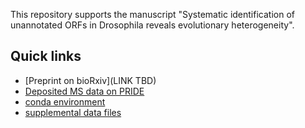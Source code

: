 This repository supports the manuscript
"Systematic identification of unannotated ORFs in Drosophila reveals evolutionary heterogeneity".

## Quick links

- [Preprint on bioRxiv](LINK TBD)
- [Deposited MS data on PRIDE](https://www.ebi.ac.uk/pride/archive/projects/PXD032197/)
- [conda environment](environment.md)
- [supplemental data files](suppdatafiles/README.md)
